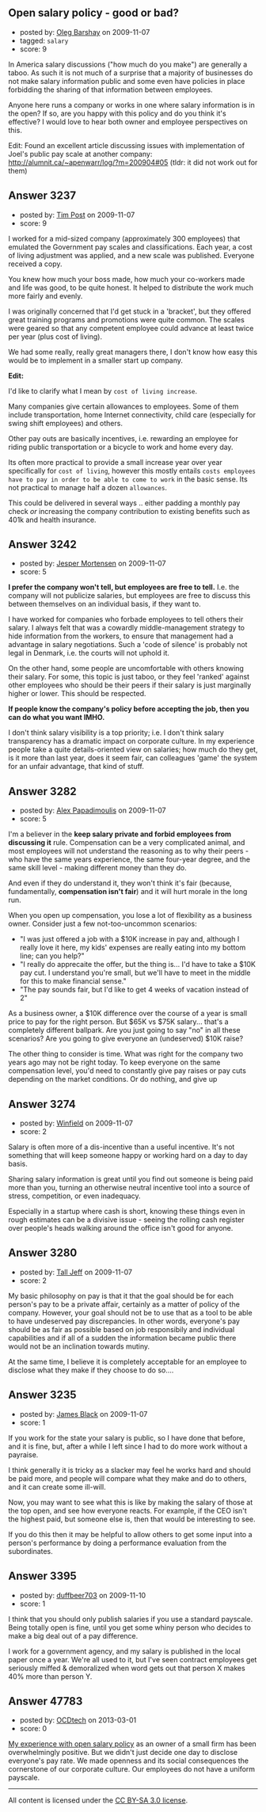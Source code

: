 ## Open salary policy - good or bad?

- posted by: [Oleg Barshay](https://stackexchange.com/users/-1/1098-oleg-barshay) on 2009-11-07
- tagged: `salary`
- score: 9

In America salary discussions ("how much do you make") are generally a taboo.  As such it is not much of a surprise that a majority of businesses do not make salary information public and some even have policies in place forbidding the sharing of that information between employees.

Anyone here runs a company or works in one where salary information is in the open?  If so, are you happy with this policy and do you think it's effective?  I would love to hear both owner and employee perspectives on this.

Edit: Found an excellent article discussing issues with implementation of Joel's public pay scale at another company: http://alumnit.ca/~apenwarr/log/?m=200904#05 (tldr: it did not work out for them)


## Answer 3237

- posted by: [Tim Post](https://stackexchange.com/users/-1/1343-tim-post) on 2009-11-07
- score: 9

I worked for a mid-sized company (approximately 300 employees) that emulated the Government pay scales and classifications. Each year, a cost of living adjustment was applied, and a new scale was published. Everyone received a copy.

You knew how much your boss made, how much your co-workers made and life was good, to be quite honest. It helped to distribute the work much more fairly and evenly.

I was originally concerned that I'd get stuck in a 'bracket', but they offered great training programs and promotions were quite common. The scales were geared so that any competent employee could advance at least twice per year (plus cost of living).

We had some really, really great managers there, I don't know how easy this would be to implement in a smaller start up company.

**Edit:**

I'd like to clarify what I mean by `cost of living increase`.

Many companies give certain allowances to employees. Some of them include transportation, home Internet connectivity, child care (especially for swing shift employees) and others.

Other pay outs are basically incentives, i.e. rewarding an employee for riding public transportation or a bicycle to work and home every day.

Its often more practical to provide a small increase year over year specifically for `cost of living`, however this mostly entails `costs employees have to pay in order to be able to come to work` in the basic sense. Its not practical to manage half a dozen `allowances`.

This could be delivered in several ways .. either padding a monthly pay check _or_ increasing the company contribution to existing benefits such as 401k and health insurance. 


## Answer 3242

- posted by: [Jesper Mortensen](https://stackexchange.com/users/-1/1261-jesper-mortensen) on 2009-11-07
- score: 5

**I prefer the company won't tell, but employees are free to tell.** I.e. the company will not publicize salaries, but employees are free to discuss this between themselves on an individual basis, if they want to.

I have worked for companies who forbade employees to tell others their salary. I always felt that was a cowardly middle-management strategy to hide information from the workers, to ensure that management had a advantage in salary negotiations. Such a 'code of silence' is probably not legal in Denmark, i.e. the courts will not uphold it.

On the other hand, some people are uncomfortable with others knowing their salary. For some, this topic is just taboo, or they feel 'ranked' against other employees who should be their peers if their salary is just marginally higher or lower. This should be respected.

**If people know the company's policy before accepting the job, then you can do what you want IMHO.**

I don't think salary visibility is a top priority; i.e. I don't think salary transparency has a dramatic impact on corporate culture. In my experience people take a quite details-oriented view on salaries; how much do they get, is it more than last year, does it seem fair, can colleagues 'game' the system for an unfair advantage, that kind of stuff.


## Answer 3282

- posted by: [Alex Papadimoulis](https://stackexchange.com/users/-1/123-alex-papadimoulis) on 2009-11-07
- score: 5

I'm a believer in the **keep salary private and forbid employees from discussing it** rule. Compensation can be a very complicated animal, and most employees will not understand the reasoning as to why their peers - who have the same years experience, the same four-year degree, and the same skill level - making different money than they do. 

And even if they do understand it, they won't think it's fair (because, fundamentally, **compensation isn't fair**) and it will hurt morale in the long run. 

When you open up compensation, you lose a lot of flexibility as a business owner. Consider just a few not-too-uncommon scenarios:

 * "I was just offered a job with a $10K increase in pay and, although I really love it here, my kids' expenses are really eating into my bottom line; can you help?"
 * "I really do apprecaite the offer, but the thing is... I'd have to take a $10K pay cut. I understand you're small, but we'll have to meet in the middle for this to make financial sense."
 * "The pay sounds fair, but I'd like to get 4 weeks of vacation instead of 2"

As a business owner, a $10K difference over the course of a year is small price to pay for the right person. But $65K vs $75K salary... that's a completely different ballpark. Are you just going to say "no" in all these scenarios? Are you going to give everyone an (undeserved) $10K raise?

The other thing to consider is time. What was right for the company two years ago may not be right today. To keep everyone on the same compensation level, you'd need to constantly give pay raises or pay cuts depending on the market conditions. Or do nothing, and give up


## Answer 3274

- posted by: [Winfield](https://stackexchange.com/users/-1/1020-winfield) on 2009-11-07
- score: 2

Salary is often more of a dis-incentive than a useful incentive.  It's not something that will keep someone happy or working hard on a day to day basis.

Sharing salary information is great until you find out someone is being paid more than you, turning an otherwise neutral incentive tool into a source of stress, competition, or even inadequacy.

Especially in a startup where cash is short, knowing these things even in rough estimates can be a divisive issue - seeing the rolling cash register over people's heads walking around the office isn't good for anyone.


## Answer 3280

- posted by: [Tall Jeff](https://stackexchange.com/users/-1/957-tall-jeff) on 2009-11-07
- score: 2

My basic philosophy on pay is that it that the goal should be for each person's pay to be a private affair, certainly as a matter of policy of the company. However, your goal should not be to use that as a tool to be able to have undeserved pay discrepancies. In other words, everyone's pay should be as fair as possible based on job responsibily and individual capabilities and if all of a sudden the information became public there would not be an inclination towards mutiny.

At the same time, I believe it is completely acceptable for an employee to disclose what they make if they choose to do so....





## Answer 3235

- posted by: [James Black](https://stackexchange.com/users/-1/1074-james-black) on 2009-11-07
- score: 1

If you work for the state your salary is public, so I have done that before, and it is fine, but, after a while I left since I had to do more work without a payraise.

I think generally it is tricky as a slacker may feel he works hard and should be paid more, and people will compare what they make and do to others, and it can create some ill-will.

Now, you may want to see what this is like by making the salary of those at the top open, and see how everyone reacts. For example, if the CEO isn't the highest paid, but someone else is, then that would be interesting to see.

If you do this then it may be helpful to allow others to get some input into a person's performance by doing a performance evaluation from the subordinates.


## Answer 3395

- posted by: [duffbeer703](https://stackexchange.com/users/-1/1422-duffbeer703) on 2009-11-10
- score: 1

I think that you should only publish salaries if you use a standard payscale. Being totally open is fine, until you get some whiny person who decides to make a big deal out of a pay difference.

I work for a government agency, and my salary is published in the local paper once a year. We're all used to it, but I've seen contract employees get seriously miffed & demoralized when word gets out that person X makes 40% more than person Y.


## Answer 47783

- posted by: [OCDtech](https://stackexchange.com/users/-1/25268-ocdtech) on 2013-03-01
- score: 0

<p><a href="http://answers.onstartups.com/questions/47732/do-open-finances-and-wages-build-trust-in-a-company/47782#47782">My experience with open salary policy</a> as an owner of a small firm has been overwhelmingly positive.  But we didn't just decide one day to disclose everyone's pay rate.  We made openness and its social consequences the cornerstone of our corporate culture.  Our employees do not have a uniform payscale.</p>




---

All content is licensed under the [CC BY-SA 3.0 license](https://creativecommons.org/licenses/by-sa/3.0/).
